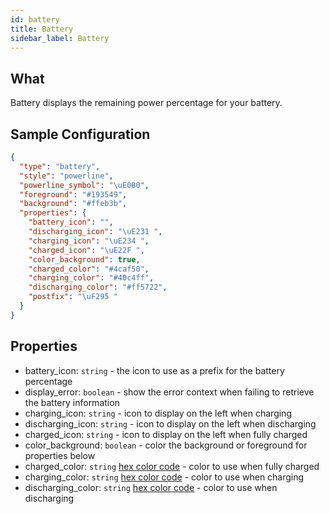 ```yaml
---
id: battery
title: Battery
sidebar_label: Battery
---
```


## What

Battery displays the remaining power percentage for your battery.

## Sample Configuration

```json
{
  "type": "battery",
  "style": "powerline",
  "powerline_symbol": "\uE0B0",
  "foreground": "#193549",
  "background": "#ffeb3b",
  "properties": {
    "battery_icon": "",
    "discharging_icon": "\uE231 ",
    "charging_icon": "\uE234 ",
    "charged_icon": "\uE22F ",
    "color_background": true,
    "charged_color": "#4caf50",
    "charging_color": "#40c4ff",
    "discharging_color": "#ff5722",
    "postfix": "\uF295 "
  }
}
```

## Properties

- battery_icon: `string` - the icon to use as a prefix for the battery percentage
- display_error: `boolean` - show the error context when failing to retrieve the battery information
- charging_icon: `string` - icon to display on the left when charging
- discharging_icon: `string` - icon to display on the left when discharging
- charged_icon: `string` - icon to display on the left when fully charged
- color_background: `boolean` - color the background or foreground for properties below
- charged_color: `string` [hex color code][colors] - color to use when fully charged
- charging_color: `string` [hex color code][colors] - color to use when charging
- discharging_color: `string` [hex color code][colors] - color to use when discharging

[colors]: https://htmlcolorcodes.com/color-chart/material-design-color-chart/
